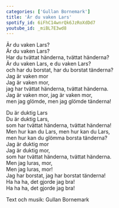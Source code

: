 ```yaml
---
categories: ['Gullan Bornemark'] 
title: 'Är du vaken Lars' 
spotify_id: 6iFhC14wnrQk6JzRoXdDd7
youtube_id: _miBL7E3wd8
---
```


Är du vaken Lars?  
Är du vaken Lars?  
Har du tvättat händerna, tvättat händerna?  
Är du vaken Lars, e du vaken Lars?  
och har du borstat, har du borstat tänderna?  
Jag är vaken mor  
Jag är vaken mor,  
jag har tvättat händerna, tvättat händerna.  
Jag är vaken mor, jag är vaken mor,  
men jag glömde, men jag glömde tänderna!

Du är duktig Lars  
Du är duktig Lars,  
som har tvättat händerna, tvättat händerna!  
Men hur kan du Lars, men hur kan du Lars,  
men hur kan du glömma borsta tänderna?  
Jag är duktig mor  
Jag är duktig mor,  
som har tvättat händerna, tvättat händerna.  
Men jag luras, mor,  
Men jag luras, mor!  
Jag har borstat, jag har borstat tänderna!  
Ha ha ha, det gjorde jag bra!  
Ha ha ha, det gjorde jag bra!


Text och musik: Gullan Bornemark
